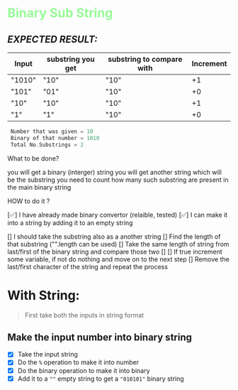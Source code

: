 # <span style="color:#98FB98"> Binary Sub String </span>
## *EXPECTED RESULT:*

 |Input   | substring you get | substring to compare with | Increment |
 |--------|-------------------|---------------------------|-----------|
 |"1010"  | "10"              | "10"                      | +1        |
 |"101"   | "01"              | "10"                      | +0        |
 |"10"    | "10"              | "10"                      | +1        |
 |"1"     | "1"               | "10"                      | +0        |

```c
 Number that was given = 10
 Binary of that number = 1010
 Total No.Substrings = 2
```
What to be done?

you will get a binary (interger) string
you will get another string which will be the substring
you need to count how many such substring are present in the main binary string

HOW to do it ?

[✅] I have already made binary convertor (relaible, tested)
[✅] I can make it into a string by adding it to an empty string 

[] I should take the substring also as a another string 
[] Find the length of that substring ("".length can be used)
[] Take the same length of string from last/first of the binary string and compare those two
  []
[] If true increment some variable, if not do nothing and move on to the next step
[] Remove the last/first character of the string and repeat the process



# With String:

> First take both the inputs in string format

## Make the input number into binary string

- [x] Take the input string
- [x] Do the `%` operation to make it into number
- [x] Do the binary operation to make it into binary
- [x] Add it to a `""` empty string to get a `"010101"` binary string
